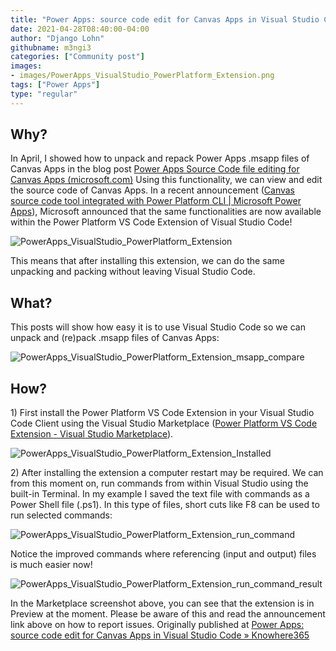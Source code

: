 ```yaml
---
title: "Power Apps: source code edit for Canvas Apps in Visual Studio Code"
date: 2021-04-28T08:40:00-04:00
author: "Django Lohn"
githubname: m3ngi3
categories: ["Community post"]
images:
- images/PowerApps_VisualStudio_PowerPlatform_Extension.png
tags: ["Power Apps"]
type: "regular"
---
```


## Why?

In April, I showed how to unpack and repack Power Apps .msapp files of
Canvas Apps in the blog post [Power Apps Source Code file editing for
Canvas Apps
(microsoft.com)](https://techcommunity.microsoft.com/t5/microsoft-365-pnp-blog/power-apps-source-code-editing-for-canvas-apps/ba-p/2256476) Using
this functionality, we can view and edit the source code of Canvas Apps.
In a recent announcement ([Canvas source code tool integrated with Power
Platform CLI | Microsoft Power
Apps](https://powerapps.microsoft.com/blog/canvas-source-code-tool-integrated-with-power-platform-cli/)),
Microsoft announced that the same functionalities are now available
within the Power Platform VS Code Extension of Visual Studio Code!

![PowerApps_VisualStudio_PowerPlatform_Extension](images/PowerApps_VisualStudio_PowerPlatform_Extension.png)

This means that after installing this extension, we can do the same
unpacking and packing without leaving Visual Studio Code.

## What?

This posts will show how easy it is to use Visual Studio Code so we can
unpack and (re)pack .msapp files of Canvas Apps:

![PowerApps_VisualStudio_PowerPlatform_Extension_msapp_compare](images/PowerApps_VisualStudio_PowerPlatform_Extension_msapp_compare.png)

## How?

1\) First install the Power Platform VS Code Extension in your Visual
Studio Code Client using the Visual Studio Marketplace ([Power Platform
VS Code Extension - Visual Studio
Marketplace](https://marketplace.visualstudio.com/items?itemName=microsoft-IsvExpTools.powerplatform-vscode)).

![PowerApps_VisualStudio_PowerPlatform_Extension_Installed](images/PowerApps_VisualStudio_PowerPlatform_Extension_Installed.png)

2\) After installing the extension a computer restart may be required.
We can from this moment on, run commands from within Visual Studio using
the built-in Terminal.
In my example I saved the text file with commands as a Power Shell file
(.ps1). In this type of files, short cuts like F8 can be used to run
selected commands:

![PowerApps_VisualStudio_PowerPlatform_Extension_run_command](images/PowerApps_VisualStudio_PowerPlatform_Extension_run_command.png)

Notice the improved commands where referencing (input and output) files
is much easier now!

![PowerApps_VisualStudio_PowerPlatform_Extension_run_command_result](images/PowerApps_VisualStudio_PowerPlatform_Extension_run_command_result.png)

In the Marketplace screenshot above, you can see that the extension is
in Preview at the moment.
Please be aware of this and read the announcement link above on how to
report issues.
Originally published at [Power Apps: source code edit for Canvas Apps in
Visual Studio Code »
Knowhere365](https://knowhere365.space/power-apps-source-code-edit-for-canvas-apps-in-visual-studio-code/)
